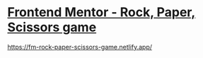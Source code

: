 # [Frontend Mentor - Rock, Paper, Scissors game](https://www.frontendmentor.io/challenges/rock-paper-scissors-game-pTgwgvgH)

https://fm-rock-paper-scissors-game.netlify.app/
